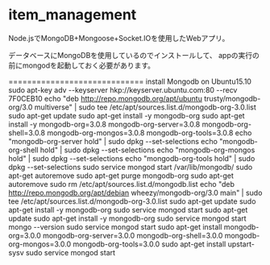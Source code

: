 item_management
==============

Node.jsでMongoDB+Mongoose+Socket.IOを使用したWebアプリ。

データベースにMongoDBを使用しているのでインストールして、
appの実行の前にmongodを起動しておく必要があります。


=============================
install Mongodb on Ubuntu15.10
sudo apt-key adv --keyserver hkp://keyserver.ubuntu.com:80 --recv 7F0CEB10
echo "deb http://repo.mongodb.org/apt/ubuntu trusty/mongodb-org/3.0 multiverse" | sudo tee /etc/apt/sources.list.d/mongodb-org-3.0.list
sudo apt-get update
sudo apt-get install -y mongodb-org
sudo apt-get install -y mongodb-org=3.0.8 mongodb-org-server=3.0.8 mongodb-org-shell=3.0.8 mongodb-org-mongos=3.0.8 mongodb-org-tools=3.0.8
echo "mongodb-org-server hold" | sudo dpkg --set-selections
echo "mongodb-org-shell hold" | sudo dpkg --set-selections
echo "mongodb-org-mongos hold" | sudo dpkg --set-selections
echo "mongodb-org-tools hold" | sudo dpkg --set-selections
sudo service mongod start
/var/lib/mongodb/
sudo apt-get autoremove
sudo apt-get purge mongodb-org
sudo apt-get autoremove
sudo rm /etc/apt/sources.list.d/mongodb.list
echo "deb http://repo.mongodb.org/apt/debian wheezy/mongodb-org/3.0 main" | sudo tee /etc/apt/sources.list.d/mongodb-org-3.0.list
sudo apt-get update
sudo apt-get install -y mongodb-org
sudo service mongod start
sudo apt-get update
sudo apt-get install -y mongodb-org
sudo service mongod start
mongo --version
sudo service mongod start
sudo  apt-get install mongodb-org=3.0.0 mongodb-org-server=3.0.0 mongodb-org-shell=3.0.0 mongodb-org-mongos=3.0.0 mongodb-org-tools=3.0.0
sudo apt-get install upstart-sysv
sudo service mongod start
